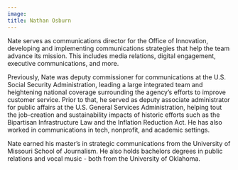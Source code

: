```yaml
---
image: 
title: Nathan Osburn
---
```


Nate serves as communications director for the Office of Innovation, developing and implementing communications strategies that help the team advance its mission. This includes media relations, digital engagement, executive communications, and more.

Previously, Nate was deputy commissioner for communications at the U.S. Social Security Administration, leading a large integrated team and heightening national coverage surrounding the agency’s efforts to improve customer service. Prior to that, he served as deputy associate administrator for public affairs at the U.S. General Services Administration, helping tout the job-creation and sustainability impacts of historic efforts such as the Bipartisan Infrastructure Law and the Inflation Reduction Act. He has also worked in communications in tech, nonprofit, and academic settings. 

Nate earned his master’s in strategic communications from the University of Missouri School of Journalism. He also holds bachelors degrees in public relations and vocal music - both from the University of Oklahoma. 
